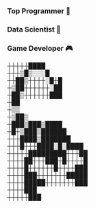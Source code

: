 ### Top Programmer 💎
### Data Scientist 🐍
### Game Developer 🎮

<!--░╱╲░░░╱╲╱▔▔▔▔▔▔╲░  
╱░░▔▔▔░░╲░▒░░░░░▒░░╲  
▏┳▄╮░╭▄┳▕░░┈▒╭━━━▏  
▏╰▀┛▄┗▀╯▕░┈░░┃░░▒░▕  
╲░╰━┻━╯░╱░░░░┃░░░▒▕  
╭▔▔▔▔▔▔╮┈╭━━░▒░░▕  
╰┻┻╯╰┻┻╯▔╰┻┻━━━╯  -->
  
┼┼┼┼┼████  
┼┼┼▒█▒░░░█  
┼┼██▒┼┼┼┼░█┼█  
┼▒██┼┼┼┼┼┼░██  
┼██▒┼┼┼┼┼┼███  
┼██  
┼▒▒  
┼▒██▒  
┼███▒███▒████  
┼█┼▒███▒██████  
┼┼┼████▒███████  
┼┼┼█┼┼┼████░█░████  
┼┼┼┼┼█████████┼┼┼██  
┼┼┼┼██┼┼┼███┼█┼┼┼┼█  
┼┼┼┼█┼┼┼┼┼┼█┼┼┼┼███  
┼┼┼┼███┼┼┼┼┼┼┼█████  
┼┼┼┼█████┼┼┼┼┼┼┼███  
┼┼┼┼███  
┼┼┼┼┼███  
  
<!--  
⠰⡿⠿⠛⠛⠻⠿⣷  
⠀⠀⠀⠀⠀⠀⣀⣄⡀⠀⠀⠀⠀⢀⣀⣀⣤⣄⣀⡀  
⠀⠀⠀⠀⠀⢸⣿⣿⣷⠀⠀⠀⠀⠛⠛⣿⣿⣿⡛⠿⠷  
⠀⠀⠀⠀⠀⠘⠿⠿⠋⠀⠀⠀⠀⠀⠀⣿⣿⣿⠇  
⠀⠀⠀⠀⠀⠀⠀⠀⠀⠀⠀⠀⠀⠀⠀⠈⠉⠁  
  
⠀⠀⠀⠀⣿⣷⣄⠀⢶⣶⣷⣶⣶⣤⣀  
⠀⠀⠀⠀⣿⣿⣿⠀⠀⠀⠀⠀⠈⠙⠻⠗  
⠀⠀⠀⣰⣿⣿⣿⠀⠀⠀⠀⢀⣀⣠⣤⣴⣶⡄  
⠀⣠⣾⣿⣿⣿⣥⣶⣶⣿⣿⣿⣿⣿⠿⠿⠛⠃  
⢰⣿⣿⣿⣿⣿⣿⣿⣿⣿⣿⣿⡄  
⢸⣿⣿⣿⣿⣿⣿⣿⣿⣿⣿⣿⡁  
⠈⢿⣿⣿⣿⣿⣿⣿⣿⣿⣿⣿⠁  
⠀⠀⠛⢿⣿⣿⣿⣿⣿⣿⡿⠟  
-->
